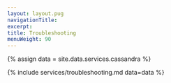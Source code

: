 ```yaml
---
layout: layout.pug
navigationTitle:
excerpt:
title: Troubleshooting
menuWeight: 90
---
```

{% assign data = site.data.services.cassandra %}

{% include services/troubleshooting.md data=data %}
